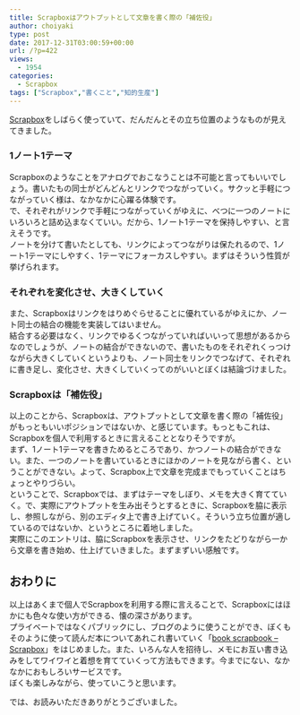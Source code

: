 ```yaml
---
title: Scrapboxはアウトプットとして文章を書く際の「補佐役」
author: choiyaki
type: post
date: 2017-12-31T03:00:59+00:00
url: /?p=422
views:
  - 1954
categories:
  - Scrapbox
tags: ["Scrapbox","書くこと","知的生産"]
---
```

[Scrapbox][1]をしばらく使っていて、だんだんとその立ち位置のようなものが見えてきました。

### 1ノート1テーマ

Scrapboxのようなことをアナログでおこなうことは不可能と言ってもいいでしょう。書いたもの同士がどんどんとリンクでつながっていく。サクッと手軽につながっていく様は、なかなかに心躍る体験です。  
で、それぞれがリンクで手軽につながっていくがゆえに、べつに一つのノートにいろいろと詰め込まなくていい。だから、1ノート1テーマを保持しやすい、と言えそうです。  
ノートを分けて書いたとしても、リンクによってつながりは保たれるので、1ノート1テーマにしやすく、1テーマにフォーカスしやすい。まずはそういう性質が挙げられます。

### それぞれを変化させ、大きくしていく

また、Scrapboxはリンクをはりめぐらせることに優れているがゆえにか、ノート同士の結合の機能を実装してはいません。  
結合する必要はなく、リンクでゆるくつながっていればいいって思想があるからなのでしょうが、ノートの結合ができないので、書いたものをそれぞれくっつけながら大きくしていくというよりも、ノート同士をリンクでつなげて、それぞれに書き足し、変化させ、大きくしていくってのがいいとぼくは結論づけました。

### Scrapboxは「補佐役」

以上のことから、Scrapboxは、アウトプットとして文章を書く際の「補佐役」がもっともいいポジションではないか、と感じています。もっともこれは、Scrapboxを個人で利用するときに言えることとなりそうですが。  
まず、1ノート1テーマを書きためるところであり、かつノートの結合ができない。また、一つのノートを書いているときにほかのノートを見ながら書く、ということができない。よって、Scrapbox上で文章を完成までもっていくことはちょっとやりづらい。  
ということで、Scrapboxでは、まずはテーマをしぼり、メモを大きく育てていく。で、実際にアウトプットを生み出そうとするときに、Scrapboxを脇に表示し、参照しながら、別のエディタ上で書き上げていく。そういう立ち位置が適しているのではないか、というところに着地しました。  
実際にこのエントリは、脇にScrapboxを表示させ、リンクをたどりながら一から文章を書き始め、仕上げていきました。まずまずいい感触です。

## おわりに

以上はあくまで個人でScrapboxを利用する際に言えることで、Scrapboxにはほかにも色々な使い方ができる、懐の深さがあります。  
プライベートではなくパブリックにし、ブログのように使うことができ、ぼくもそのように使って読んだ本についてあれこれ書いていく「[book scrapbook &#8211; Scrapbox][2]」をはじめました。また、いろんな人を招待し、メモにお互い書き込みをしてワイワイと着想を育てていくって方法もできます。今までにない、なかなかにおもしろいサービスです。  
ぼくも楽しみながら、使っていこうと思います。

では、お読みいただきありがとうございました。

 [1]: https://scrapbox.io/
 [2]: https://scrapbox.io/choiyaki-hondana/